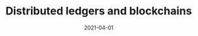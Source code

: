 ---
type: lecture
date: 2021-04-01
title: Distributed ledgers and blockchains
tldr: "Distributed ledgers, quorum systems, blockchains"
hide_from_announcments: true
#thumbnail: /static_files/presentations/lec.jpg
#links: 
#    - url: /static_files/presentations/lec.zip
#      name: notes
#    - url: /static_files/presentations/code.zip
#      name: codes
#    - url: https://google.com
#      name: slides
---